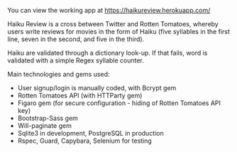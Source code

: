You can view the working app at https://haikureview.herokuapp.com/

Haiku Review is a cross between Twitter and Rotten Tomatoes, whereby users write reviews for movies in the form of Haiku (five syllables in the first line, seven in the second, and five in the third).

Haiku are validated through a dictionary look-up. If that fails, word is validated with a simple Regex syllable counter. 

Main technologies and gems used:

- User signup/login is manually coded, with Bcrypt gem
- Rotten Tomatoes API (with HTTParty gem)
- Figaro gem (for secure configuration - hiding of Rotten Tomatoes API key)
- Bootstrap-Sass gem
- Will-paginate gem
- Sqlite3 in development, PostgreSQL in production
- Rspec, Guard, Capybara, Selenium for testing

